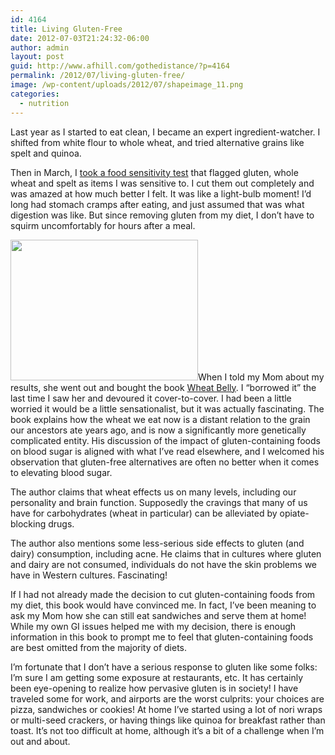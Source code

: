 ```yaml
---
id: 4164
title: Living Gluten-Free
date: 2012-07-03T21:24:32-06:00
author: admin
layout: post
guid: http://www.afhill.com/gothedistance/?p=4164
permalink: /2012/07/living-gluten-free/
image: /wp-content/uploads/2012/07/shapeimage_11.png
categories:
  - nutrition
---
```

Last year as I started to eat clean, I became an expert ingredient-watcher. I shifted from white flour to whole wheat, and tried alternative grains like spelt and quinoa. 

Then in March, I [took a food sensitivity test](http://www.afhill.com/gothedistance/2012/03/my-body-wants-me-to-be-paleo/) that flagged gluten, whole wheat and spelt as items I was sensitive to. I cut them out completely and was amazed at how much better I felt. It was like a light-bulb moment! I&#8217;d long had stomach cramps after eating, and just assumed that was what digestion was like. But since removing gluten from my diet, I don&#8217;t have to squirm uncomfortably for hours after a meal. 

[<img src="http://www.afhill.com/gothedistance/wp-content/uploads/2012/07/shapeimage_1.png" alt="" title="Sad Bread" width="300" height="225" class="alignright size-full wp-image-4167" />](http://www.afhill.com/gothedistance/wp-content/uploads/2012/07/shapeimage_1.png)When I told my Mom about my results, she went out and bought the book [Wheat Belly](http://www.wheatbellyblog.com/). I &#8220;borrowed it&#8221; the last time I saw her and devoured it cover-to-cover. I had been a little worried it would be a little sensationalist, but it was actually fascinating. The book explains how the wheat we eat now is a distant relation to the grain our ancestors ate years ago, and is now a significantly more genetically complicated entity. His discussion of the impact of gluten-containing foods on blood sugar is aligned with what I&#8217;ve read elsewhere, and I welcomed his observation that gluten-free alternatives are often no better when it comes to elevating blood sugar. 

The author claims that wheat effects us on many levels, including our personality and brain function. Supposedly the cravings that many of us have for carbohydrates (wheat in particular) can be alleviated by opiate-blocking drugs. 

The author also mentions some less-serious side effects to gluten (and dairy) consumption, including acne. He claims that in cultures where gluten and dairy are not consumed, individuals do not have the skin problems we have in Western cultures. Fascinating! 

If I had not already made the decision to cut gluten-containing foods from my diet, this book would have convinced me. In fact, I&#8217;ve been meaning to ask my Mom how she can still eat sandwiches and serve them at home! While my own GI issues helped me with my decision, there is enough information in this book to prompt me to feel that gluten-containing foods are best omitted from the majority of diets. 

I&#8217;m fortunate that I don&#8217;t have a serious response to gluten like some folks: I&#8217;m sure I am getting some exposure at restaurants, etc. It has certainly been eye-opening to realize how pervasive gluten is in society! I have traveled some for work, and airports are the worst culprits: your choices are pizza, sandwiches or cookies! At home I&#8217;ve started using a lot of nori wraps or multi-seed crackers, or having things like quinoa for breakfast rather than toast. It&#8217;s not too difficult at home, although it&#8217;s a bit of a challenge when I&#8217;m out and about.